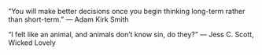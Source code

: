 “You will make better decisions once you begin thinking long-term rather than short-term.” 
― Adam Kirk Smith


“I felt like an animal, and animals don’t know sin, do they?”
― Jess C. Scott, Wicked Lovely
